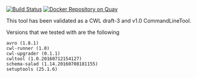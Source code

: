 [![Build Status](https://travis-ci.org/CancerCollaboratory/dockstore-tool-samtools-rmdup.svg)](https://travis-ci.org/CancerCollaboratory/dockstore-tool-samtools-rmdup)
[![Docker Repository on Quay](https://quay.io/repository/cancercollaboratory/dockstore-tool-samtools-rmdup/status "Docker Repository on Quay")](https://quay.io/repository/cancercollaboratory/dockstore-tool-samtools-rmdup)

This tool has been validated as a CWL draft-3 and v1.0 CommandLineTool. 

Versions that we tested with are the following 
```
avro (1.8.1)
cwl-runner (1.0)
cwl-upgrader (0.1.1)
cwltool (1.0.20160712154127)
schema-salad (1.14.20160708181155)
setuptools (25.1.6)
```
